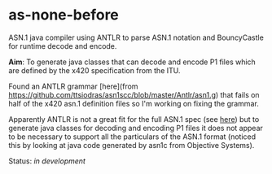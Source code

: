 as-none-before
==============

ASN.1 java compiler using ANTLR to parse ASN.1 notation and BouncyCastle for runtime decode and encode.

**Aim**: To generate java classes that can decode and encode P1 files which are defined by the x420 specification from the ITU.

Found an ANTLR grammar [here](from https://github.com/ttsiodras/asn1scc/blob/master/Antlr/asn1.g) that fails on half of the x420 asn.1 definition files so I'm working on fixing the grammar.

Apparently ANTLR is not a great fit for the full ASN.1 spec (see [here](https://sites.google.com/site/ramaswamyr/article/parsing-asn-1)) but to generate java classes for decoding and encoding P1 files it does not appear to be necessary to support all the particulars of the ASN.1 format (noticed this by looking at java code generated by asn1c from Objective Systems).

  




Status: *in development*
